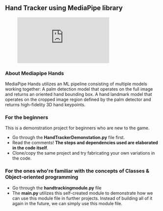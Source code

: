 ## Hand Tracker using MediaPipe library



<figure class="video_container">
  <iframe src="https://drive.google.com/drive/u/0/folders/1ykIS1EWp6c7RBgMmmspbeb9zcA27H73L" frameborder="0" allowfullscreen="true"> </iframe>
</figure>

### About Mediapipe Hands

MediaPipe Hands utilizes an ML pipeline consisting of multiple models working together: A palm detection model that operates on the full image and returns an oriented hand bounding box. A hand landmark model that operates on the cropped image region defined by the palm detector and returns high-fidelity 3D hand keypoints.



### For the beginners

This is a demonstration project for beginners who are new to the game.

- Go through the **HandTrackerDemonstation.py** file first.
- Read the comments! **The steps and dependencies used are elaborated in the code itself**.
- Clone/copy the same project and try fabricating your own variations in the code.

### For the ones who're familiar with the concepts of Classes & Object-oriented programming

- Go through the **handtrackingmodule.py** file
- The **main.py** utilizes this self-created module to demonstrate how we can use this module file in further projects. Instead of building all of it again in the future, we can simply use this module file.

